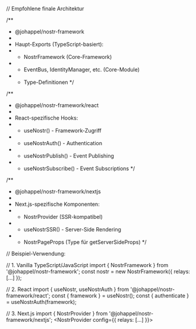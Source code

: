 // Empfohlene finale Architektur

/**
 * @johappel/nostr-framework
 * 
 * Haupt-Exports (TypeScript-basiert):
 * - NostrFramework (Core-Framework)
 * - EventBus, IdentityManager, etc. (Core-Module)
 * - Type-Definitionen
 */

/**
 * @johappel/nostr-framework/react
 * 
 * React-spezifische Hooks:
 * - useNostr() - Framework-Zugriff
 * - useNostrAuth() - Authentication
 * - useNostrPublish() - Event Publishing
 * - useNostrSubscribe() - Event Subscriptions
 */

/**
 * @johappel/nostr-framework/nextjs
 * 
 * Next.js-spezifische Komponenten:
 * - NostrProvider (SSR-kompatibel)
 * - useNostrSSR() - Server-Side Rendering
 * - NostrPageProps (Type für getServerSideProps)
 */

// Beispiel-Verwendung:

// 1. Vanilla TypeScript/JavaScript
import { NostrFramework } from '@johappel/nostr-framework';
const nostr = new NostrFramework({ relays: [...] });

// 2. React
import { useNostr, useNostrAuth } from '@johappel/nostr-framework/react';
const { framework } = useNostr();
const { authenticate } = useNostrAuth(framework);

// 3. Next.js
import { NostrProvider } from '@johappel/nostr-framework/nextjs';
<NostrProvider config={{ relays: [...] }}>
  <App />
</NostrProvider>